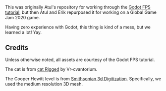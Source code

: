 This was originally Atul's repository for working through the [Godot FPS tutorial](https://docs.godotengine.org/en/stable/tutorials/3d/fps_tutorial/index.html), but then Atul and Erik repurposed it for working on a Global Game Jam 2020 game.

Having zero experience with Godot, this thing is kind of a mess, but we learned a lot!  Yay.

## Credits

Unless otherwise noted, all assets are courtesy of the Godot FPS tutorial.

The cat is from [cat Rigged](https://sketchfab.com/3d-models/cat-rigged-eccebebd5a60484eaa49036f8a4b6ed7) by 
Vr-cvantorium.

The Cooper Hewitt level is from [Smithsonian 3d Digitization](https://3d.si.edu/explore/museum/cooper-hewitt?edan_local=&edan_q=Carnegie%2BMansion&). Specifically, we used the medium resolution 3D mesh.
